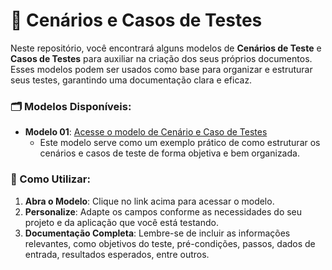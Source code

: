# 📝 Cenários e Casos de Testes

Neste repositório, você encontrará alguns modelos de **Cenários de Teste** e **Casos de Testes** para auxiliar na criação dos seus próprios documentos. Esses modelos podem ser usados como base para organizar e estruturar seus testes, garantindo uma documentação clara e eficaz.

### 🗂 Modelos Disponíveis:

- **Modelo 01**: [Acesse o modelo de Cenário e Caso de Testes](https://docs.google.com/spreadsheets/d/1n7xV0nude2OiHTNd5-fvO4XLfHbMpa0XOcbASSw-7kw/edit?usp=sharing)
  - Este modelo serve como um exemplo prático de como estruturar os cenários e casos de teste de forma objetiva e bem organizada.

### 📌 Como Utilizar:

1. **Abra o Modelo**: Clique no link acima para acessar o modelo.
2. **Personalize**: Adapte os campos conforme as necessidades do seu projeto e da aplicação que você está testando.
3. **Documentação Completa**: Lembre-se de incluir as informações relevantes, como objetivos do teste, pré-condições, passos, dados de entrada, resultados esperados, entre outros.
